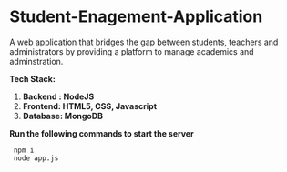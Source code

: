 # Student-Enagement-Application

A web application that bridges the gap between students, teachers and administrators by providing a platform to manage academics and adminstration.

**Tech Stack:**
1. **Backend : NodeJS**
2. **Frontend: HTML5, CSS, Javascript**
3. **Database: MongoDB**


**Run the following commands to start the server**
```
 npm i 
 node app.js
```

